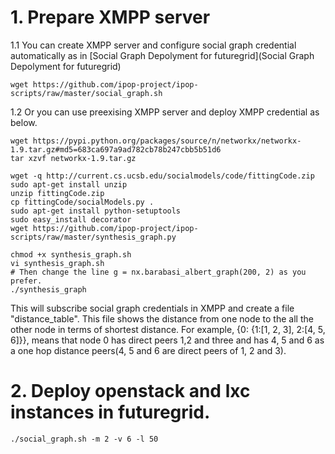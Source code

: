 # 1. Prepare XMPP server

   1.1 You can create XMPP server and configure social graph credential automatically as in [Social Graph Depolyment for futuregrid](Social Graph Depolyment for futuregrid) 
```
wget https://github.com/ipop-project/ipop-scripts/raw/master/social_graph.sh
```
  
   1.2 Or you can use preexising XMPP server and deploy XMPP credential as below. 
```
wget https://pypi.python.org/packages/source/n/networkx/networkx-1.9.tar.gz#md5=683ca697a9ad782cb78b247cbb5b51d6
tar xzvf networkx-1.9.tar.gz

wget -q http://current.cs.ucsb.edu/socialmodels/code/fittingCode.zip
sudo apt-get install unzip
unzip fittingCode.zip
cp fittingCode/socialModels.py .
sudo apt-get install python-setuptools
sudo easy_install decorator
wget https://github.com/ipop-project/ipop-scripts/raw/master/synthesis_graph.py

chmod +x synthesis_graph.sh 
vi synthesis_graph.sh 
# Then change the line g = nx.barabasi_albert_graph(200, 2) as you prefer. 
./synthesis_graph
```

This will subscribe social graph credentials in XMPP and create a file "distance_table". This file shows the distance from one node to the all the other node in terms of shortest distance. For example, {0: {1:[1, 2, 3], 2:[4, 5, 6]}}, means that node 0 has direct peers 1,2 and three and has 4, 5 and 6 as a one hop distance peers(4, 5 and 6 are direct peers of 1, 2 and 3). 

# 2. Deploy openstack and lxc instances in futuregrid. 
```
./social_graph.sh -m 2 -v 6 -l 50
```
